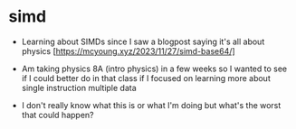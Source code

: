 # simd

- Learning about SIMDs since I saw a blogpost saying it's all about physics [https://mcyoung.xyz/2023/11/27/simd-base64/]

- Am taking physics 8A (intro physics) in a few weeks so I wanted to see if I could better do in that class if I focused on learning more about single instruction multiple data

- I don't really know what this is or what I'm doing but what's the worst that could happen?
